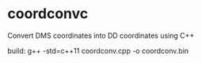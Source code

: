 # coordconvc
Convert DMS coordinates into DD coordinates using C++


build: g++ -std=c++11 coordconv.cpp -o coordconv.bin
